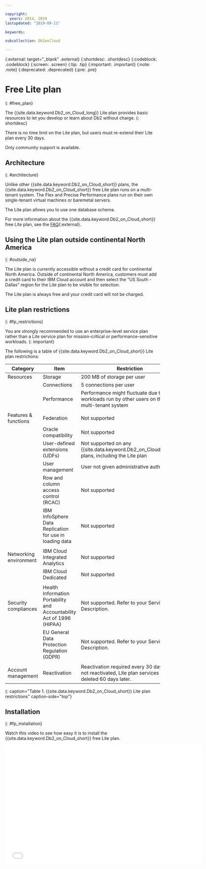 ```yaml
---

copyright:
  years: 2014, 2019
lastupdated: "2019-09-11"

keywords: 

subcollection: Db2onCloud

---
```


<!-- Attribute definitions --> 
{:external: target="_blank" .external}
{:shortdesc: .shortdesc}
{:codeblock: .codeblock}
{:screen: .screen}
{:tip: .tip}
{:important: .important}
{:note: .note}
{:deprecated: .deprecated}
{:pre: .pre}

# Free Lite plan
{: #free_plan}

The {{site.data.keyword.Db2_on_Cloud_long}} Lite plan provides basic resources to let you develop or learn about Db2 without charge.
{: shortdesc}

There is no time limit on the Lite plan, but users must re-extend their Lite plan every 30 days.

Only community support is available. 
 
## Architecture
{: #architecture}

Unlike other {{site.data.keyword.Db2_on_Cloud_short}} plans, the {{site.data.keyword.Db2_on_Cloud_short}} free Lite plan runs on a multi-tenant system. The Flex and Precise Performance plans run on their own single-tenant virtual machines or baremetal servers.
 
The Lite plan allows you to use one database schema.

For more information about the {{site.data.keyword.Db2_on_Cloud_short}} free Lite plan, see the [FAQ](https://ibm.biz/db2oc_free_plan_faq){:external}.

## Using the Lite plan outside continental North America
{: #outside_na}

The Lite plan is currently accessible without a credit card for continental North America. Outside of continental North America, customers must add a credit card to their IBM Cloud account and then select the "US South - Dallas" region for the Lite plan to be visible for selection.

The Lite plan is always free and your credit card will not be charged.

## Lite plan restrictions
{: #fp_restrictions}

You are strongly recommended to use an enterprise-level service plan rather than a Lite service plan for mission-critical or performance-sensitive workloads. 
{: important}

The following is a table of {{site.data.keyword.Db2_on_Cloud_short}} Lite plan restrictions:

| Category | Item | Restriction | 
|----------|------|-------------|
| Resources | Storage | 200 MB of storage per user |
|  | Connections | 5 connections per user |
|  | Performance | Performance might fluctuate due to workloads run by other users on the multi-tenant system |
|  |  |
| Features & functions | Federation | Not supported |
|  | Oracle compatibility | Not supported |
|  | User-defined extensions (UDFs) | Not supported on any {{site.data.keyword.Db2_on_Cloud_short}} plans, including the Lite plan |
|  | User management | User not given administrative authority |
|  | Row and column access control (RCAC) | Not supported |
|  | IBM InfoSphere Data Replication for use in loading data | Not supported |
|  |  |
| Networking environment | IBM Cloud Integrated Analytics | Not supported |
|  | IBM Cloud Dedicated | Not supported |
|  |  |
| Security compliances | Health Information Portability and Accountability Act of 1996 (HIPAA) | Not supported. Refer to your Service Description. |
|  | EU General Data Protection Regulation (GDPR) | Not supported. Refer to your Service Description. |
|  |  |
| Account management | Reactivation | Reactivation required every 30 days. If not reactivated, Lite plan services are deleted 60 days later.  |
{: caption="Table 1. {{site.data.keyword.Db2_on_Cloud_short}} Lite plan restrictions" caption-side="top"}

## Installation
{: #fp_installation}

Watch this video to see how easy it is to install the {{site.data.keyword.Db2_on_Cloud_short}} free Lite plan.

<iframe class="embed-responsive-item" id="youtubeplayer1" title="Installation of the free {{site.data.keyword.Db2_on_Cloud_short}} Lite plan" type="text/html" width="640" height="390" src="//www.youtube.com/embed/YuMRRnl1bkE?rel=0" frameborder="0" webkitallowfullscreen mozallowfullscreen allowfullscreen> </iframe>

